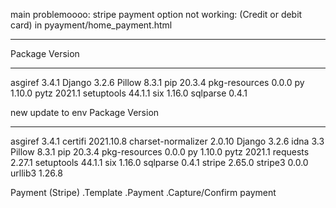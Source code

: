 main problemoooo:
stripe payment option not working: (Credit or debit card) in pyayment/home_payment.html

---------------------------------------------------------------------------------

Package       Version
------------- -------
asgiref       3.4.1
Django        3.2.6
Pillow        8.3.1
pip           20.3.4
pkg-resources 0.0.0
py            1.10.0
pytz          2021.1
setuptools    44.1.1
six           1.16.0
sqlparse      0.4.1

new update to env
Package            Version
------------------ ---------
asgiref            3.4.1
certifi            2021.10.8
charset-normalizer 2.0.10
Django             3.2.6
idna               3.3
Pillow             8.3.1
pip                20.3.4
pkg-resources      0.0.0
py                 1.10.0
pytz               2021.1
requests           2.27.1
setuptools         44.1.1
six                1.16.0
sqlparse           0.4.1
stripe             2.65.0
stripe3            0.0.0
urllib3            1.26.8


Payment (Stripe)
.Template
.Payment
.Capture/Confirm payment

